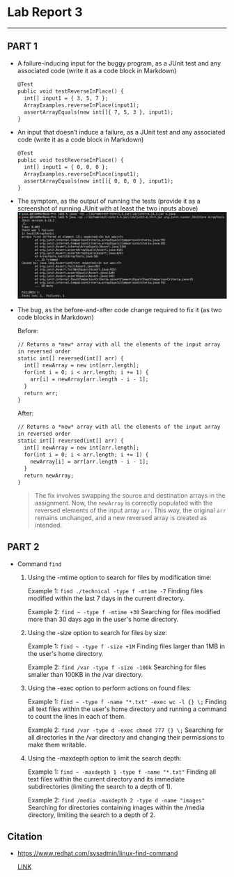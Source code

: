 # Lab Report 3
---
## PART 1
- A failure-inducing input for the buggy program, as a JUnit test and any associated code (write it as a code block in Markdown)
  ```
  @Test 
  public void testReverseInPlace() {
    int[] input1 = { 3, 5, 7 };
    ArrayExamples.reverseInPlace(input1);
    assertArrayEquals(new int[]{ 7, 5, 3 }, input1);
  }
  ```
- An input that doesn’t induce a failure, as a JUnit test and any associated code (write it as a code block in Markdown)
  ```
  @Test 
  public void testReverseInPlace() {
    int[] input1 = { 0, 0, 0 };
    ArrayExamples.reverseInPlace(input1);
    assertArrayEquals(new int[]{ 0, 0, 0 }, input1);
  }
  ```
- The symptom, as the output of running the tests (provide it as a screenshot of running JUnit with at least the two inputs above)
  ![](Screenshot/symptom.png)
- The bug, as the before-and-after code change required to fix it (as two code blocks in Markdown)

  Before:
  ```
  // Returns a *new* array with all the elements of the input array in reversed order
  static int[] reversed(int[] arr) {
    int[] newArray = new int[arr.length];
    for(int i = 0; i < arr.length; i += 1) {
      arr[i] = newArray[arr.length - i - 1];
    }
    return arr;
  }
  ```
  After:
  ```
  // Returns a *new* array with all the elements of the input array in reversed order
  static int[] reversed(int[] arr) {
    int[] newArray = new int[arr.length];
    for(int i = 0; i < arr.length; i += 1) {
      newArray[i] = arr[arr.length - i - 1];
    }
    return newArray;
  }
  ```

  > The fix involves swapping the source and destination arrays in the assignment. Now, the `newArray` is correctly populated with the reversed elements of the input array `arr`. This way, the original `arr` remains unchanged, and a new reversed array is created as intended.
  
## PART 2
- Command `find`
  1. Using the -mtime option to search for files by modification time:
     
     Example 1: `find ./technical -type f -mtime -7` Finding files modified within the last 7 days in the current directory.
     
     Example 2: `find ~ -type f -mtime +30` Searching for files modified more than 30 days ago in the user's home directory.
     
  2. Using the -size option to search for files by size:
     
     Example 1: `find ~ -type f -size +1M` Finding files larger than 1MB in the user's home directory.
     
     Example 2: `find /var -type f -size -100k` Searching for files smaller than 100KB in the /var directory.
     
  3. Using the -exec option to perform actions on found files:
     
     Example 1: `find ~ -type f -name "*.txt" -exec wc -l {} \;` Finding all text files within the user's home directory and running a command to count the lines in each of them.
     
     Example 2: `find /var -type d -exec chmod 777 {} \;` Searching for all directories in the /var directory and changing their permissions to make them writable.
     
  4. Using the -maxdepth option to limit the search depth:
     
     Example 1: `find ~ -maxdepth 1 -type f -name "*.txt"` Finding all text files within the current directory and its immediate subdirectories (limiting the search to a depth of 1).
     
     Example 2: `find /media -maxdepth 2 -type d -name "images"` Searching for directories containing images within the /media directory, limiting the search to a depth of 2.

## Citation
- https://www.redhat.com/sysadmin/linux-find-command
  
  [LINK](https://www.redhat.com/sysadmin/linux-find-command)
     
